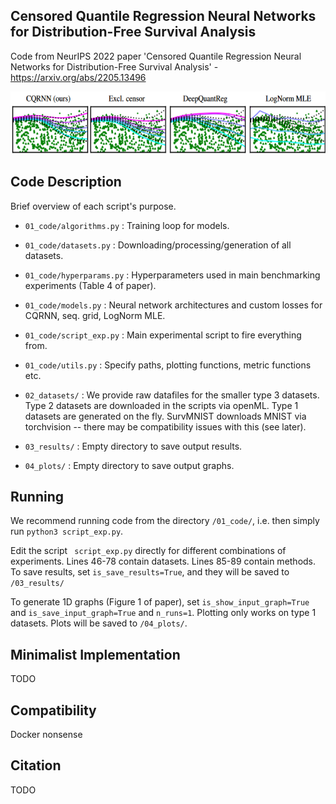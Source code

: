 ## Censored Quantile Regression Neural Networks for Distribution-Free Survival Analysis
Code from NeurIPS 2022 paper 'Censored Quantile Regression Neural Networks for Distribution-Free Survival Analysis' - https://arxiv.org/abs/2205.13496

<img height="100" src="overview_01.png">






## Code Description

Brief overview of each script's purpose.

- ```01_code/algorithms.py```
    : Training loop for models.
- ```01_code/datasets.py```
    : Downloading/processing/generation of all datasets.
- ```01_code/hyperparams.py```
    : Hyperparameters used in main benchmarking experiments (Table 4 of paper).
- ```01_code/models.py```
    : Neural network architectures and custom losses for CQRNN, seq. grid, LogNorm MLE.
- ```01_code/script_exp.py```
    : Main experimental script to fire everything from.
- ```01_code/utils.py```
    : Specify paths, plotting functions, metric functions etc.

- ```02_datasets/```
    : We provide raw datafiles for the smaller type 3 datasets. Type 2 datasets are downloaded in the scripts via openML. Type 1 datasets are generated on the fly. SurvMNIST downloads MNIST via torchvision -- there may be compatibility issues with this (see later).
- ```03_results/```
    : Empty directory to save output results.
- ```04_plots/```
    : Empty directory to save output graphs.

## Running

We recommend running code from the directory ```/01_code/```, i.e. then simply run ```python3 script_exp.py```.

Edit the script ``` script_exp.py``` directly for different combinations of experiments. Lines 46-78 contain datasets. Lines 85-89 contain methods. To save results, set ```is_save_results=True```, and they will be saved to ```/03_results/```

To generate 1D graphs (Figure 1 of paper), set ```is_show_input_graph=True``` and ```is_save_input_graph=True``` and ```n_runs=1```. Plotting only works on type 1 datasets. Plots will be saved to ```/04_plots/```.

## Minimalist Implementation

TODO

## Compatibility

Docker nonsense


## Citation

TODO

